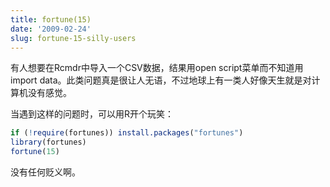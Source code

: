 ```yaml
---
title: fortune(15)
date: '2009-02-24'
slug: fortune-15-silly-users
---
```


有人想要在Rcmdr中导入一个CSV数据，结果用open script菜单而不知道用import data。此类问题真是很让人无语，不过地球上有一类人好像天生就是对计算机没有感觉。

当遇到这样的问题时，可以用R开个玩笑：

```r
if (!require(fortunes)) install.packages("fortunes")
library(fortunes)
fortune(15)
```

没有任何贬义啊。
